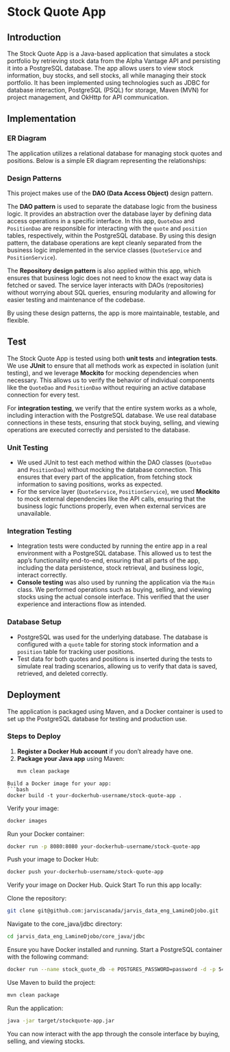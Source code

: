 # Stock Quote App

## Introduction

The Stock Quote App is a Java-based application that simulates a stock portfolio by retrieving stock data from the Alpha Vantage API and persisting it into a PostgreSQL database. The app allows users to view stock information, buy stocks, and sell stocks, all while managing their stock portfolio. It has been implemented using technologies such as JDBC for database interaction, PostgreSQL (PSQL) for storage, Maven (MVN) for project management, and OkHttp for API communication.

## Implementation

### ER Diagram

The application utilizes a relational database for managing stock quotes and positions. Below is a simple ER diagram representing the relationships:


### Design Patterns

This project makes use of the **DAO (Data Access Object)** design pattern. 

The **DAO pattern** is used to separate the database logic from the business logic. It provides an abstraction over the database layer by defining data access operations in a specific interface. In this app, `QuoteDao` and `PositionDao` are responsible for interacting with the `quote` and `position` tables, respectively, within the PostgreSQL database. By using this design pattern, the database operations are kept cleanly separated from the business logic implemented in the service classes (`QuoteService` and `PositionService`).

The **Repository design pattern** is also applied within this app, which ensures that business logic does not need to know the exact way data is fetched or saved. The service layer interacts with DAOs (repositories) without worrying about SQL queries, ensuring modularity and allowing for easier testing and maintenance of the codebase.

By using these design patterns, the app is more maintainable, testable, and flexible.

## Test

The Stock Quote App is tested using both **unit tests** and **integration tests**. We use **JUnit** to ensure that all methods work as expected in isolation (unit testing), and we leverage **Mockito** for mocking dependencies when necessary. This allows us to verify the behavior of individual components like the `QuoteDao` and `PositionDao` without requiring an active database connection for every test.

For **integration testing**, we verify that the entire system works as a whole, including interaction with the PostgreSQL database. We use real database connections in these tests, ensuring that stock buying, selling, and viewing operations are executed correctly and persisted to the database.

### Unit Testing

- We used JUnit to test each method within the DAO classes (`QuoteDao` and `PositionDao`) without mocking the database connection. This ensures that every part of the application, from fetching stock information to saving positions, works as expected.
- For the service layer (`QuoteService`, `PositionService`), we used **Mockito** to mock external dependencies like the API calls, ensuring that the business logic functions properly, even when external services are unavailable.

### Integration Testing

- Integration tests were conducted by running the entire app in a real environment with a PostgreSQL database. This allowed us to test the app’s functionality end-to-end, ensuring that all parts of the app, including the data persistence, stock retrieval, and business logic, interact correctly.
- **Console testing** was also used by running the application via the `Main` class. We performed operations such as buying, selling, and viewing stocks using the actual console interface. This verified that the user experience and interactions flow as intended.

### Database Setup

- PostgreSQL was used for the underlying database. The database is configured with a `quote` table for storing stock information and a `position` table for tracking user positions.
- Test data for both quotes and positions is inserted during the tests to simulate real trading scenarios, allowing us to verify that data is saved, retrieved, and deleted correctly.

## Deployment

The application is packaged using Maven, and a Docker container is used to set up the PostgreSQL database for testing and production use.

### Steps to Deploy

1. **Register a Docker Hub account** if you don’t already have one.
2. **Package your Java app** using Maven:
   ```bash
   mvn clean package
```
Build a Docker image for your app:
```bash
docker build -t your-dockerhub-username/stock-quote-app .
```
Verify your image:
```bash
docker images
```
Run your Docker container:
```bash
docker run -p 8080:8080 your-dockerhub-username/stock-quote-app
```
Push your image to Docker Hub:
```bash
docker push your-dockerhub-username/stock-quote-app
```
Verify your image on Docker Hub.
Quick Start
To run this app locally:

Clone the repository:
```bash
git clone git@github.com:jarviscanada/jarvis_data_eng_LamineDjobo.git
```
Navigate to the core_java/jdbc directory:
```bash
cd jarvis_data_eng_LamineDjobo/core_java/jdbc
```
Ensure you have Docker installed and running. Start a PostgreSQL container with the following command:
```bash
docker run --name stock_quote_db -e POSTGRES_PASSWORD=password -d -p 5432:5432 postgres
```
Use Maven to build the project:
```bash
mvn clean package
```
Run the application:
```bash
java -jar target/stockquote-app.jar
```
You can now interact with the app through the console interface by buying, selling, and viewing stocks.
